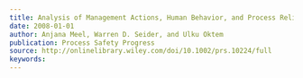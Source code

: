 ```yaml
---
title: Analysis of Management Actions, Human Behavior, and Process Reliability in Chemical Plants. I. Impact of Management Actions
date: 2008-01-01
author: Anjana Meel, Warren D. Seider, and Ulku Oktem
publication: Process Safety Progress
source: http://onlinelibrary.wiley.com/doi/10.1002/prs.10224/full
keywords:
---
```





